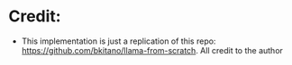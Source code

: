 # Credit:
- This implementation is just a replication of this repo: https://github.com/bkitano/llama-from-scratch. All credit to the author
